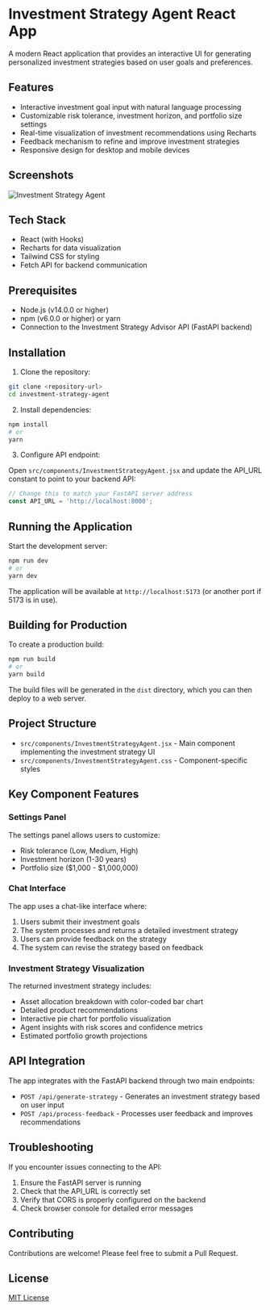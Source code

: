 # Investment Strategy Agent React App

A modern React application that provides an interactive UI for generating personalized investment strategies based on user goals and preferences.

## Features

- Interactive investment goal input with natural language processing
- Customizable risk tolerance, investment horizon, and portfolio size settings
- Real-time visualization of investment recommendations using Recharts
- Feedback mechanism to refine and improve investment strategies
- Responsive design for desktop and mobile devices

## Screenshots

![Investment Strategy Agent](/screenshots/investment-strategy-agent.png)

## Tech Stack

- React (with Hooks)
- Recharts for data visualization
- Tailwind CSS for styling
- Fetch API for backend communication

## Prerequisites

- Node.js (v14.0.0 or higher)
- npm (v6.0.0 or higher) or yarn
- Connection to the Investment Strategy Advisor API (FastAPI backend)

## Installation

1. Clone the repository:

```bash
git clone <repository-url>
cd investment-strategy-agent
```

2. Install dependencies:

```bash
npm install
# or
yarn
```

3. Configure API endpoint:

Open `src/components/InvestmentStrategyAgent.jsx` and update the API_URL constant to point to your backend API:

```javascript
// Change this to match your FastAPI server address
const API_URL = 'http://localhost:8000';
```

## Running the Application

Start the development server:

```bash
npm run dev
# or
yarn dev
```

The application will be available at `http://localhost:5173` (or another port if 5173 is in use).

## Building for Production

To create a production build:

```bash
npm run build
# or
yarn build
```

The build files will be generated in the `dist` directory, which you can then deploy to a web server.

## Project Structure

- `src/components/InvestmentStrategyAgent.jsx` - Main component implementing the investment strategy UI
- `src/components/InvestmentStrategyAgent.css` - Component-specific styles

## Key Component Features

### Settings Panel

The settings panel allows users to customize:

- Risk tolerance (Low, Medium, High)
- Investment horizon (1-30 years)
- Portfolio size ($1,000 - $1,000,000)

### Chat Interface

The app uses a chat-like interface where:

1. Users submit their investment goals
2. The system processes and returns a detailed investment strategy
3. Users can provide feedback on the strategy
4. The system can revise the strategy based on feedback

### Investment Strategy Visualization

The returned investment strategy includes:

- Asset allocation breakdown with color-coded bar chart
- Detailed product recommendations
- Interactive pie chart for portfolio visualization
- Agent insights with risk scores and confidence metrics
- Estimated portfolio growth projections

## API Integration

The app integrates with the FastAPI backend through two main endpoints:

- `POST /api/generate-strategy` - Generates an investment strategy based on user input
- `POST /api/process-feedback` - Processes user feedback and improves recommendations

## Troubleshooting

If you encounter issues connecting to the API:

1. Ensure the FastAPI server is running
2. Check that the API_URL is correctly set
3. Verify that CORS is properly configured on the backend
4. Check browser console for detailed error messages

## Contributing

Contributions are welcome! Please feel free to submit a Pull Request.

## License

[MIT License](LICENSE)
